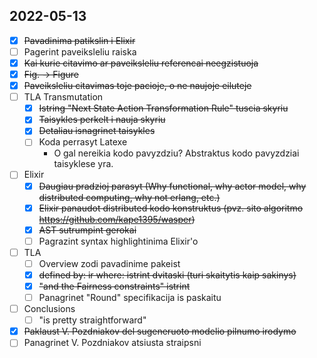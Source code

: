 ## 2022-05-13
- [X] ~~Pavadinima patikslin i Elixir~~
- [ ] Pagerint paveiksleliu raiska
- [X] ~~Kai kurie citavimo ar paveiksleliu referencai neegzistuoja~~
- [X] ~~Fig. -> Figure~~
- [X] ~~Paveiksleliu citavimas toje pacioje, o ne naujoje eiluteje~~
- [ ] TLA Transmutation
  - [X] ~~Istring "Next State Action Transformation Rule" tuscia skyriu~~
  - [X] ~~Taisykles perkelt i nauja skyriu~~
  - [X] ~~Detaliau isnagrinet taisykles~~
  - [ ] Koda perrasyt Latexe
    - O gal nereikia kodo pavyzdziu? Abstraktus kodo pavyzdziai taisyklese yra.  
- [ ] Elixir
  - [X] ~~Daugiau pradzioj parasyt (Why functional, why actor model, why distributed computing, why not erlang, etc.)~~
  - [X] ~~Elixir panaudot distributed kodo konstruktus (pvz. sito algoritmo https://github.com/kape1395/wasper)~~
  - [X] ~~AST sutrumpint gerokai~~
  - [ ] Pagrazint syntax highlightinima Elixir'o
- [ ] TLA
  - [ ] Overview zodi pavadinime pakeist
  - [X] ~~defined by: ir where: istrint dvitaski (turi skaitytis kaip sakinys)~~
  - [X] ~~"and the Fairness constraints" istrint~~
  - [ ] Panagrinet "Round" specifikacija is paskaitu
- [ ] Conclusions
  - [ ] "is pretty straightforward"
- [X] ~~Paklaust V. Pozdniakov del sugeneruoto modelio pilnumo irodymo~~
- [ ] Panagrinet V. Pozdniakov atsiusta straipsni
